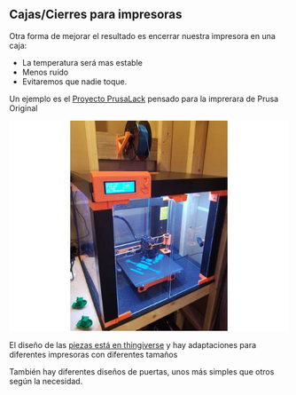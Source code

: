 ## Cajas/Cierres para impresoras

Otra forma de mejorar el resultado es encerrar nuestra impresora en una caja:

* La temperatura será mas estable
* Menos ruído
* Evitaremos que nadie toque.

Un ejemplo es el [Proyecto PrusaLack](https://blog.prusaprinters.org/cheap-simple-3d-printer-enclosure_7785/) pensado para la imprerara de Prusa Original

![PrusaLack](./images/PrusaLack.jpg)

El diseño de las [piezas está en thingiverse](https://www.thingiverse.com/thing:2982392) y hay adaptaciones para diferentes impresoras con diferentes tamaños

También hay diferentes diseños de puertas, unos más simples que otros según la necesidad.
